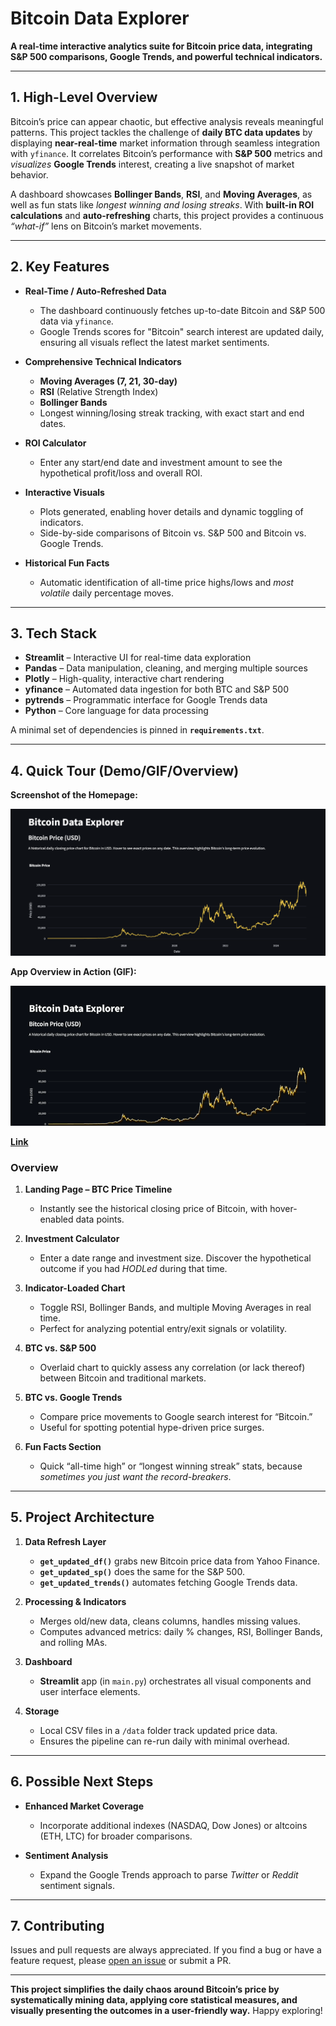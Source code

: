 # Bitcoin Data Explorer
**A real-time interactive analytics suite for Bitcoin price data, integrating S&P 500 comparisons, Google Trends, and powerful technical indicators.**

---

## 1. High-Level Overview

Bitcoin’s price can appear chaotic, but effective analysis reveals meaningful patterns. This project tackles the challenge of **daily BTC data updates** by displaying **near-real-time** market information through seamless integration with `yfinance`. It correlates Bitcoin’s performance with **S&P 500** metrics and *visualizes* **Google Trends** interest, creating a live snapshot of market behavior.

A dashboard showcases **Bollinger Bands**, **RSI**, and **Moving Averages**, as well as fun stats like *longest winning and losing streaks*. With **built-in ROI calculations** and **auto-refreshing** charts, this project provides a continuous *“what-if”* lens on Bitcoin’s market movements.

---

## 2. Key Features

- **Real-Time / Auto-Refreshed Data**  
  - The dashboard continuously fetches up-to-date Bitcoin and S&P 500 data via `yfinance`.
  - Google Trends scores for "Bitcoin" search interest are updated daily, ensuring all visuals reflect the latest market sentiments.

- **Comprehensive Technical Indicators**  
  - **Moving Averages (7, 21, 30-day)**  
  - **RSI** (Relative Strength Index)  
  - **Bollinger Bands**  
  - Longest winning/losing streak tracking, with exact start and end dates.

- **ROI Calculator**  
  - Enter any start/end date and investment amount to see the hypothetical profit/loss and overall ROI.

- **Interactive Visuals**  
  - Plots generated, enabling hover details and dynamic toggling of indicators.  
  - Side-by-side comparisons of Bitcoin vs. S&P 500 and Bitcoin vs. Google Trends.

- **Historical Fun Facts**  
  - Automatic identification of all-time price highs/lows and *most volatile* daily percentage moves.

---

## 3. Tech Stack

- **Streamlit** – Interactive UI for real-time data exploration  
- **Pandas** – Data manipulation, cleaning, and merging multiple sources  
- **Plotly** – High-quality, interactive chart rendering  
- **yfinance** – Automated data ingestion for both BTC and S&P 500  
- **pytrends** – Programmatic interface for Google Trends data  
- **Python** – Core language for data processing  

A minimal set of dependencies is pinned in **`requirements.txt`**.

---

## 4. Quick Tour (Demo/GIF/Overview)

**Screenshot of the Homepage:**

![Homepage Screenshot](./static/img/home.png)

**App Overview in Action (GIF):**

![Overview GIF](./static/img/overview.gif)



[**Link**](https://bitcoin-data-explorer-mazen.streamlit.app/)  


### Overview  

1. **Landing Page – BTC Price Timeline**  
   - Instantly see the historical closing price of Bitcoin, with hover-enabled data points.

2. **Investment Calculator**  
   - Enter a date range and investment size. Discover the hypothetical outcome if you had *HODLed* during that time.

3. **Indicator-Loaded Chart**  
   - Toggle RSI, Bollinger Bands, and multiple Moving Averages in real time.  
   - Perfect for analyzing potential entry/exit signals or volatility.

4. **BTC vs. S&P 500**  
   - Overlaid chart to quickly assess any correlation (or lack thereof) between Bitcoin and traditional markets.

5. **BTC vs. Google Trends**  
   - Compare price movements to Google search interest for “Bitcoin.”  
   - Useful for spotting potential hype-driven price surges.

6. **Fun Facts Section**  
   - Quick “all-time high” or “longest winning streak” stats, because *sometimes you just want the record-breakers*.

---

## 5. Project Architecture

1. **Data Refresh Layer**  
   - **`get_updated_df()`** grabs new Bitcoin price data from Yahoo Finance.  
   - **`get_updated_sp()`** does the same for the S&P 500.  
   - **`get_updated_trends()`** automates fetching Google Trends data.

2. **Processing & Indicators**  
   - Merges old/new data, cleans columns, handles missing values.  
   - Computes advanced metrics: daily % changes, RSI, Bollinger Bands, and rolling MAs.

3. **Dashboard**  
   - **Streamlit** app (in `main.py`) orchestrates all visual components and user interface elements.

4. **Storage**  
   - Local CSV files in a `/data` folder track updated price data.  
   - Ensures the pipeline can re-run daily with minimal overhead.

---

## 6. Possible Next Steps

- **Enhanced Market Coverage**  
  - Incorporate additional indexes (NASDAQ, Dow Jones) or altcoins (ETH, LTC) for broader comparisons.

- **Sentiment Analysis**  
  - Expand the Google Trends approach to parse *Twitter* or *Reddit* sentiment signals.

---

## 7. Contributing

Issues and pull requests are always appreciated. If you find a bug or have a feature request, please [open an issue](#) or submit a PR.

---

**This project simplifies the daily chaos around Bitcoin’s price by systematically mining data, applying core statistical measures, and visually presenting the outcomes in a user-friendly way.** Happy exploring!